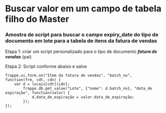 # Buscar valor em um campo de tabela filho do Master



### Amostra de script para buscar o campo expiry\_date do tipo de documento em lote para a tabela de itens da fatura de vendas


Etapa 1: criar um script personalizado para o tipo de documento ***fatura de vendas*** (pai)


Etapa 2: Script conforme abaixo e salve



```
frappe.ui.form.on("Item da fatura de vendas", "batch_no", function(frm, cdt, cdn) {
    var d = locais[cdt][cdn];
        frappe.db.get_value("Lote", {"nome": d.batch_no}, "data_de expiração", function(valor) {
            d.data_de_expiração = valor.data_de_expiração;
        });
});

```


